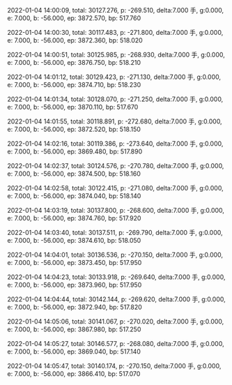 2022-01-04 14:00:09, total: 30127.276, p: -269.510, delta:7.000 手, g:0.000, e: 7.000, b: -56.000, ep: 3872.570, bp: 517.760

2022-01-04 14:00:30, total: 30117.483, p: -271.800, delta:7.000 手, g:0.000, e: 7.000, b: -56.000, ep: 3872.360, bp: 518.020

2022-01-04 14:00:51, total: 30125.985, p: -268.930, delta:7.000 手, g:0.000, e: 7.000, b: -56.000, ep: 3876.750, bp: 518.210

2022-01-04 14:01:12, total: 30129.423, p: -271.130, delta:7.000 手, g:0.000, e: 7.000, b: -56.000, ep: 3874.710, bp: 518.230

2022-01-04 14:01:34, total: 30128.070, p: -271.250, delta:7.000 手, g:0.000, e: 7.000, b: -56.000, ep: 3870.110, bp: 517.670

2022-01-04 14:01:55, total: 30118.891, p: -272.680, delta:7.000 手, g:0.000, e: 7.000, b: -56.000, ep: 3872.520, bp: 518.150

2022-01-04 14:02:16, total: 30119.386, p: -273.640, delta:7.000 手, g:0.000, e: 7.000, b: -56.000, ep: 3869.480, bp: 517.890

2022-01-04 14:02:37, total: 30124.576, p: -270.780, delta:7.000 手, g:0.000, e: 7.000, b: -56.000, ep: 3874.500, bp: 518.160

2022-01-04 14:02:58, total: 30122.415, p: -271.080, delta:7.000 手, g:0.000, e: 7.000, b: -56.000, ep: 3874.040, bp: 518.140

2022-01-04 14:03:19, total: 30137.800, p: -268.600, delta:7.000 手, g:0.000, e: 7.000, b: -56.000, ep: 3874.760, bp: 517.920

2022-01-04 14:03:40, total: 30137.511, p: -269.790, delta:7.000 手, g:0.000, e: 7.000, b: -56.000, ep: 3874.610, bp: 518.050

2022-01-04 14:04:01, total: 30136.536, p: -270.150, delta:7.000 手, g:0.000, e: 7.000, b: -56.000, ep: 3873.450, bp: 517.950

2022-01-04 14:04:23, total: 30133.918, p: -269.640, delta:7.000 手, g:0.000, e: 7.000, b: -56.000, ep: 3873.960, bp: 517.950

2022-01-04 14:04:44, total: 30142.144, p: -269.620, delta:7.000 手, g:0.000, e: 7.000, b: -56.000, ep: 3872.940, bp: 517.820

2022-01-04 14:05:06, total: 30141.067, p: -270.020, delta:7.000 手, g:0.000, e: 7.000, b: -56.000, ep: 3867.980, bp: 517.250

2022-01-04 14:05:27, total: 30146.577, p: -268.080, delta:7.000 手, g:0.000, e: 7.000, b: -56.000, ep: 3869.040, bp: 517.140

2022-01-04 14:05:47, total: 30140.174, p: -270.150, delta:7.000 手, g:0.000, e: 7.000, b: -56.000, ep: 3866.410, bp: 517.070